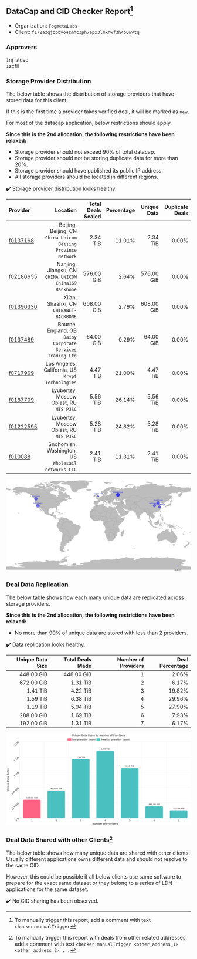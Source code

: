 ## DataCap and CID Checker Report[^1]
 - Organization: `FogmetaLabs`
 - Client: `f172azgjopbvo4zmhc3ph7epx3lmknwf3h4o6wvtq`
### Approvers
`1`nj-steve<br/>`1`zcfil

### Storage Provider Distribution
The below table shows the distribution of storage providers that have stored data for this client.

If this is the first time a provider takes verified deal, it will be marked as `new`.

For most of the datacap application, below restrictions should apply.

**Since this is the 2nd allocation, the following restrictions have been relaxed:**
 - Storage provider should not exceed 90% of total datacap.
 - Storage provider should not be storing duplicate data for more than 20%.
 - Storage provider should have published its public IP address.
 - All storage providers should be located in different regions.

✔️ Storage provider distribution looks healthy.

| Provider                                              |                                                         Location | Total Deals Sealed | Percentage | Unique Data | Duplicate Deals |
| :---------------------------------------------------- | ---------------------------------------------------------------: | -----------------: | ---------: | ----------: | --------------: |
| [f0137168](https://filfox.info/en/address/f0137168)   | Beijing, Beijing, CN<br/>`China Unicom Beijing Province Network` |           2.34 TiB |     11.01% |    2.34 TiB |           0.00% |
| [f02186655](https://filfox.info/en/address/f02186655) |        Nanjing, Jiangsu, CN<br/>`CHINA UNICOM China169 Backbone` |         576.00 GiB |      2.64% |  576.00 GiB |           0.00% |
| [f01390330](https://filfox.info/en/address/f01390330) |                       Xi’an, Shaanxi, CN<br/>`CHINANET-BACKBONE` |         608.00 GiB |      2.79% |  608.00 GiB |           0.00% |
| [f0137489](https://filfox.info/en/address/f0137489)   |   Bourne, England, GB<br/>`Daisy Corporate Services Trading Ltd` |          64.00 GiB |      0.29% |   64.00 GiB |           0.00% |
| [f0717969](https://filfox.info/en/address/f0717969)   |             Los Angeles, California, US<br/>`Krypt Technologies` |           4.47 TiB |     21.00% |    4.47 TiB |           0.00% |
| [f0187709](https://filfox.info/en/address/f0187709)   |                      Lyubertsy, Moscow Oblast, RU<br/>`MTS PJSC` |           5.56 TiB |     26.14% |    5.56 TiB |           0.00% |
| [f01222595](https://filfox.info/en/address/f01222595) |                      Lyubertsy, Moscow Oblast, RU<br/>`MTS PJSC` |           5.28 TiB |     24.82% |    5.28 TiB |           0.00% |
| [f010088](https://filfox.info/en/address/f010088)     |           Snohomish, Washington, US<br/>`Wholesail networks LLC` |           2.41 TiB |     11.31% |    2.41 TiB |           0.00% |

<img src="https://raw.githubusercontent.com/data-preservation-programs/filplus-checker-assets/main/filecoin-project/filecoin-plus-large-datasets/issues/1999/1689334548932.png"/>

### Deal Data Replication
The below table shows how each many unique data are replicated across storage providers.


**Since this is the 2nd allocation, the following restrictions have been relaxed:**
- No more than 90% of unique data are stored with less than 2 providers.

✔️ Data replication looks healthy.

| Unique Data Size | Total Deals Made | Number of Providers | Deal Percentage |
| ---------------: | ---------------: | ------------------: | --------------: |
|       448.00 GiB |       448.00 GiB |                   1 |           2.06% |
|       672.00 GiB |         1.31 TiB |                   2 |           6.17% |
|         1.41 TiB |         4.22 TiB |                   3 |          19.82% |
|         1.59 TiB |         6.38 TiB |                   4 |          29.96% |
|         1.19 TiB |         5.94 TiB |                   5 |          27.90% |
|       288.00 GiB |         1.69 TiB |                   6 |           7.93% |
|       192.00 GiB |         1.31 TiB |                   7 |           6.17% |

<img src="https://raw.githubusercontent.com/data-preservation-programs/filplus-checker-assets/main/filecoin-project/filecoin-plus-large-datasets/issues/1999/1689334549775.png"/>

### Deal Data Shared with other Clients[^3]
The below table shows how many unique data are shared with other clients.
Usually different applications owns different data and should not resolve to the same CID.

However, this could be possible if all below clients use same software to prepare for the exact same dataset or they belong to a series of LDN applications for the same dataset.

✔️ No CID sharing has been observed.

[^1]: To manually trigger this report, add a comment with text `checker:manualTrigger`

[^2]: Deals from those addresses are combined into this report as they are specified with `checker:manualTrigger`

[^3]: To manually trigger this report with deals from other related addresses, add a comment with text `checker:manualTrigger <other_address_1> <other_address_2> ...`
